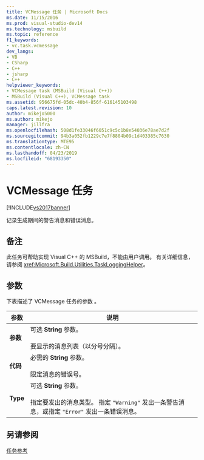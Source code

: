 ```yaml
---
title: VCMessage 任务 | Microsoft Docs
ms.date: 11/15/2016
ms.prod: visual-studio-dev14
ms.technology: msbuild
ms.topic: reference
f1_keywords:
- vc.task.vcmessage
dev_langs:
- VB
- CSharp
- C++
- jsharp
- C++
helpviewer_keywords:
- VCMessage task (MSBuild (Visual C++))
- MSBuild (Visual C++), VCMessage task
ms.assetid: 956675fd-05dc-40b4-856f-616145103498
caps.latest.revision: 10
author: mikejo5000
ms.author: mikejo
manager: jillfra
ms.openlocfilehash: 508d1fe33046f6051c9c5c1b8e54036e78ae7d2f
ms.sourcegitcommit: 94b3a052fb1229c7e7f8804b09c1d403385c7630
ms.translationtype: MTE95
ms.contentlocale: zh-CN
ms.lasthandoff: 04/23/2019
ms.locfileid: "68193350"
---
```

# <a name="vcmessage-task"></a>VCMessage 任务
[!INCLUDE[vs2017banner](../includes/vs2017banner.md)]

记录生成期间的警告消息和错误消息。  
  
## <a name="remarks"></a>备注  
 此任务可帮助实现 Visual C++ 的 MSBuild，不能由用户调用。 有关详细信息，请参阅 <xref:Microsoft.Build.Utilities.TaskLoggingHelper>。  
  
## <a name="parameters"></a>参数  
 下表描述了 VCMessage 任务的参数  。  
  
|参数|说明|  
|---------------|-----------------|  
|**参数**|可选 **String** 参数。<br /><br /> 要显示的消息列表（以分号分隔）。|  
|**代码**|必需的 **String** 参数。<br /><br /> 限定消息的错误号。|  
|**Type**|可选 **String** 参数。<br /><br /> 指定要发出的消息类型。 指定 `"Warning"` 发出一条警告消息，或指定 `"Error"` 发出一条错误消息。|  
  
## <a name="see-also"></a>另请参阅  
 [任务参考](../msbuild/msbuild-task-reference.md)
